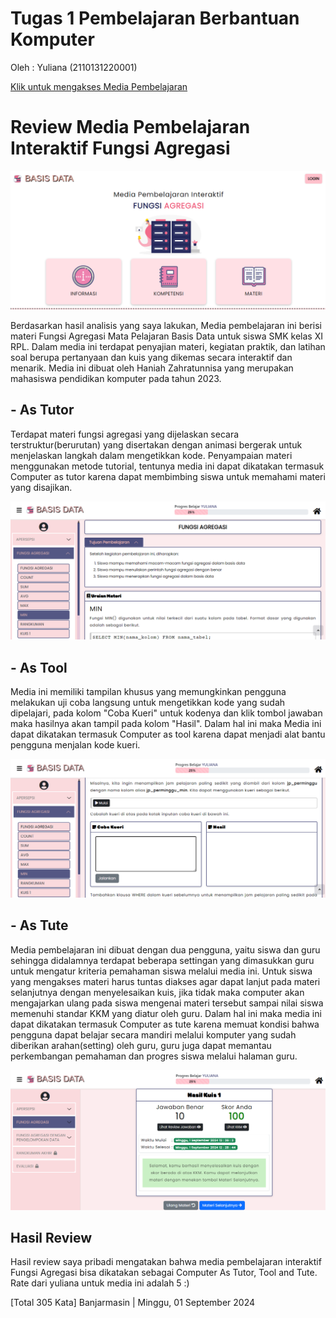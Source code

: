 # Tugas 1 Pembelajaran Berbantuan Komputer
Oleh : Yuliana (2110131220001)

[Klik untuk mengakses Media Pembelajaran](https://fungsi-agregasi-basis-data.netlify.app/)

# Review Media Pembelajaran Interaktif Fungsi Agregasi
<img src="Gambar/logo-fa.png">

Berdasarkan hasil analisis yang saya lakukan, Media pembelajaran ini berisi materi Fungsi Agregasi Mata Pelajaran Basis Data untuk siswa SMK kelas XI RPL. Dalam media ini terdapat penyajian materi, kegiatan praktik, dan latihan soal berupa pertanyaan dan kuis yang dikemas secara interaktif dan menarik. Media ini dibuat oleh Haniah Zahratunnisa yang merupakan mahasiswa pendidikan komputer pada tahun 2023.

## - As Tutor

Terdapat materi fungsi agregasi yang dijelaskan secara terstruktur(berurutan) yang disertakan dengan animasi bergerak untuk menjelaskan langkah dalam mengetikkan kode. Penyampaian materi menggunakan metode tutorial, tentunya media ini dapat dikatakan termasuk Computer as tutor karena dapat membimbing siswa untuk memahami materi yang disajikan.

<img src="Gambar/fa-as-tutor.png">

## - As Tool

Media ini memiliki tampilan khusus yang memungkinkan pengguna melakukan uji coba langsung untuk mengetikkan kode yang sudah dipelajari, pada kolom "Coba Kueri" untuk kodenya dan klik tombol jawaban maka hasilnya akan tampil pada kolom "Hasil". Dalam hal ini maka Media ini dapat dikatakan termasuk Computer as tool karena dapat menjadi alat bantu pengguna menjalan kode kueri.

<img src="Gambar/fa-as-tool.png">

## - As Tute

Media pembelajaran ini dibuat dengan dua pengguna, yaitu siswa dan guru sehingga didalamnya terdapat beberapa settingan yang dimasukkan guru untuk mengatur kriteria pemahaman siswa melalui media ini. Untuk siswa yang mengakses materi harus tuntas diakses agar dapat lanjut pada materi selanjutnya dengan menyelesaikan kuis, jika tidak maka computer akan mengajarkan ulang pada siswa mengenai materi tersebut sampai nilai siswa memenuhi standar KKM yang diatur oleh guru. Dalam hal ini maka media ini dapat dikatakan termasuk Computer as tute karena memuat kondisi bahwa pengguna dapat belajar secara mandiri melalui komputer yang sudah diberikan arahan(setting) oleh guru, guru juga dapat memantau perkembangan pemahaman dan progres siswa melalui halaman guru.

<img src="Gambar/fa-as-tute.png">

## Hasil Review

Hasil review saya pribadi mengatakan bahwa media pembelajaran interaktif Fungsi Agregasi bisa dikatakan sebagai Computer As Tutor, Tool and Tute. Rate dari yuliana untuk media ini adalah 5 :)

[Total 305 Kata] Banjarmasin |
Minggu, 01 September 2024